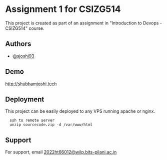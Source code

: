 
# Assignment 1 for CSIZG514

This project is created as part of an assignment in "Introduction to Devops - CSIZG514" course.

## Authors

- [@sjoshi93](https://github.com/sjoshi93)


## Demo

http://shubhamjoshi.tech


## Deployment

This project can be easily deployed to any VPS running apache or nginx.

```
  ssh to remote server
  unzip sourcecode.zip -d /var/www/html
```


## Support

For support, email 2022ht66012@wilp.bits-pilani.ac.in

